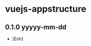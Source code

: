 vuejs-appstructure
================================================================================
0.1.0 yyyyy-mm-dd
--------------------------------------------------------------------------------
- [Enh]